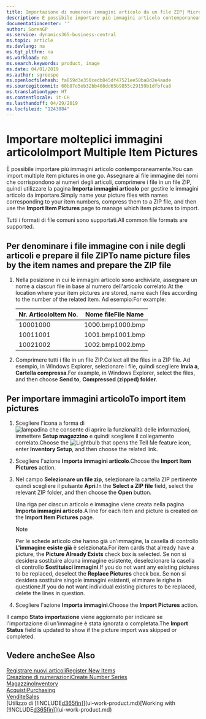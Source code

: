 ```yaml
---
title: Importazione di numerose immagini articolo da un file ZIP| Microsoft Docs
description: È possibile importare più immagini articolo contemporaneamente. Assegnare ai file immagine dei nomi che corrispondono ai numeri degli articoli, comprimere i file in un file zip, quindi utilizzare la pagina Importa immagini articolo per gestire le immagini articolo da importare.
documentationcenter: ''
author: SorenGP
ms.service: dynamics365-business-central
ms.topic: article
ms.devlang: na
ms.tgt_pltfrm: na
ms.workload: na
ms.search.keywords: product, image
ms.date: 04/01/2019
ms.author: sgroespe
ms.openlocfilehash: fa859d3e350cedb845df47521ee58ba8d2e4aade
ms.sourcegitcommit: 60b87e5eb32bb408dd65b9855c29159b1dfbfca8
ms.translationtype: HT
ms.contentlocale: it-CH
ms.lasthandoff: 04/29/2019
ms.locfileid: "1243084"
---
```

# <a name="import-multiple-item-pictures"></a><span data-ttu-id="a9457-104">Importare molteplici immagini articolo</span><span class="sxs-lookup"><span data-stu-id="a9457-104">Import Multiple Item Pictures</span></span>
<span data-ttu-id="a9457-105">È possibile importare più immagini articolo contemporaneamente.</span><span class="sxs-lookup"><span data-stu-id="a9457-105">You can import multiple item pictures in one go.</span></span> <span data-ttu-id="a9457-106">Assegnare ai file immagine dei nomi che corrispondono ai numeri degli articoli, comprimere i file in un file ZIP, quindi utilizzare la pagina **Importa immagini articolo** per gestire le immagini articolo da importare.</span><span class="sxs-lookup"><span data-stu-id="a9457-106">Simply name your picture files with names corresponding to your item numbers, compress them to a ZIP file, and then use the **Import Item Pictures** page to manage which item pictures to import.</span></span>

<span data-ttu-id="a9457-107">Tutti i formati di file comuni sono supportati.</span><span class="sxs-lookup"><span data-stu-id="a9457-107">All common file formats are supported.</span></span>

## <a name="to-name-picture-files-by-the-item-names-and-prepare-the-zip-file"></a><span data-ttu-id="a9457-108">Per denominare i file immagine con i nile degli articoli e prepare il file ZIP</span><span class="sxs-lookup"><span data-stu-id="a9457-108">To name picture files by the item names and prepare the ZIP file</span></span>
1. <span data-ttu-id="a9457-109">Nella posizione in cui le immagini articolo sono archiviate, assegnare un nome a ciascun file in base al numero dell'articolo correlato.</span><span class="sxs-lookup"><span data-stu-id="a9457-109">At the location where your item pictures are stored, name each files according to the number of the related item.</span></span> <span data-ttu-id="a9457-110">Ad esempio:</span><span class="sxs-lookup"><span data-stu-id="a9457-110">For example:</span></span>

    |<span data-ttu-id="a9457-111">Nr. Articolo</span><span class="sxs-lookup"><span data-stu-id="a9457-111">Item No.</span></span>|<span data-ttu-id="a9457-112">Nome file</span><span class="sxs-lookup"><span data-stu-id="a9457-112">File Name</span></span>|
    |-|-|
    |<span data-ttu-id="a9457-113">1000</span><span class="sxs-lookup"><span data-stu-id="a9457-113">1000</span></span>|<span data-ttu-id="a9457-114">1000.bmp</span><span class="sxs-lookup"><span data-stu-id="a9457-114">1000.bmp</span></span>|
    |<span data-ttu-id="a9457-115">1001</span><span class="sxs-lookup"><span data-stu-id="a9457-115">1001</span></span>|<span data-ttu-id="a9457-116">1001.bmp</span><span class="sxs-lookup"><span data-stu-id="a9457-116">1001.bmp</span></span>|
    |<span data-ttu-id="a9457-117">1002</span><span class="sxs-lookup"><span data-stu-id="a9457-117">1002</span></span>|<span data-ttu-id="a9457-118">1002.bmp</span><span class="sxs-lookup"><span data-stu-id="a9457-118">1002.bmp</span></span>|

2. <span data-ttu-id="a9457-119">Comprimere tutti i file in un file ZIP.</span><span class="sxs-lookup"><span data-stu-id="a9457-119">Collect all the files in a ZIP file.</span></span> <span data-ttu-id="a9457-120">Ad esempio, in Windows Explorer, selezionare i file, quindi scegliere **Invia a**, **Cartella compressa**.</span><span class="sxs-lookup"><span data-stu-id="a9457-120">For example, in Windows Explorer, select the files, and then choose **Send to**, **Compressed (zipped) folder**.</span></span>     

## <a name="to-import-item-pictures"></a><span data-ttu-id="a9457-121">Per importare immagini articolo</span><span class="sxs-lookup"><span data-stu-id="a9457-121">To import item pictures</span></span>
1. <span data-ttu-id="a9457-122">Scegliere l'icona a forma di ![lampadina che consente di aprire la funzionalità delle informazioni](media/ui-search/search_small.png "Informazioni sull'operazione che si desidera eseguire"), immettere **Setup magazzino** e quindi scegliere il collegamento correlato.</span><span class="sxs-lookup"><span data-stu-id="a9457-122">Choose the ![Lightbulb that opens the Tell Me feature](media/ui-search/search_small.png "Tell me what you want to do") icon, enter **Inventory Setup**, and then choose the related link.</span></span>
2. <span data-ttu-id="a9457-123">Scegliere l'azione **Importa immagini articolo**.</span><span class="sxs-lookup"><span data-stu-id="a9457-123">Choose the **Import Item Pictures** action.</span></span>
3. <span data-ttu-id="a9457-124">Nel campo **Selezionare un file zip**, selezionare la cartella ZIP pertinente quindi scegliere il pulsante **Apri**.</span><span class="sxs-lookup"><span data-stu-id="a9457-124">In the **Select a ZIP file** field, select the relevant ZIP folder, and then choose the **Open** button.</span></span>

    <span data-ttu-id="a9457-125">Una riga per ciascun articolo e immagine viene creata nella pagina **Importa immagini articolo**.</span><span class="sxs-lookup"><span data-stu-id="a9457-125">A line for each item and picture is created on the **Import Item Pictures** page.</span></span>

    > [!NOTE]
    > <span data-ttu-id="a9457-126">Per le schede articolo che hanno già un'immagine, la casella di controllo **L'immagine esiste già** è selezionata.</span><span class="sxs-lookup"><span data-stu-id="a9457-126">For item cards that already have a picture, the **Picture Already Exists** check box is selected.</span></span> <span data-ttu-id="a9457-127">Se non si desidera sostituire alcuna immagine esistente, deselezionare la casella di controllo **Sostituisci immagini**.</span><span class="sxs-lookup"><span data-stu-id="a9457-127">If you do not want any existing pictures to be replaced, deselect the **Replace Pictures** check box.</span></span> <span data-ttu-id="a9457-128">Se non si desidera sostituire singole immagini esistenti, eliminare le righe in questione.</span><span class="sxs-lookup"><span data-stu-id="a9457-128">If you do not want individual existing pictures to be replaced, delete the lines in question.</span></span>

3. <span data-ttu-id="a9457-129">Scegliere l'azione **Importa immagini**.</span><span class="sxs-lookup"><span data-stu-id="a9457-129">Choose the **Import Pictures** action.</span></span>

<span data-ttu-id="a9457-130">Il campo **Stato importazione** viene aggiornato per indicare se l'importazione di un'immagine è stata ignorata o completata.</span><span class="sxs-lookup"><span data-stu-id="a9457-130">The **Import Status** field is updated to show if the picture import was skipped or completed.</span></span>       

## <a name="see-also"></a><span data-ttu-id="a9457-131">Vedere anche</span><span class="sxs-lookup"><span data-stu-id="a9457-131">See Also</span></span>
[<span data-ttu-id="a9457-132">Registrare nuovi articoli</span><span class="sxs-lookup"><span data-stu-id="a9457-132">Register New Items</span></span>](inventory-how-register-new-items.md)  
[<span data-ttu-id="a9457-133">Creazione di numerazioni</span><span class="sxs-lookup"><span data-stu-id="a9457-133">Create Number Series</span></span>](ui-create-number-series.md)  
[<span data-ttu-id="a9457-134">Magazzino</span><span class="sxs-lookup"><span data-stu-id="a9457-134">Inventory</span></span>](inventory-manage-inventory.md)  
[<span data-ttu-id="a9457-135">Acquisti</span><span class="sxs-lookup"><span data-stu-id="a9457-135">Purchasing</span></span>](purchasing-manage-purchasing.md)  
[<span data-ttu-id="a9457-136">Vendite</span><span class="sxs-lookup"><span data-stu-id="a9457-136">Sales</span></span>](sales-manage-sales.md)  
<span data-ttu-id="a9457-137">[Utilizzo di [!INCLUDE[d365fin](includes/d365fin_md.md)]](ui-work-product.md)</span><span class="sxs-lookup"><span data-stu-id="a9457-137">[Working with [!INCLUDE[d365fin](includes/d365fin_md.md)]](ui-work-product.md)</span></span>
